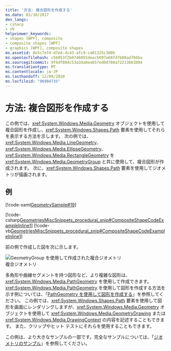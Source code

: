```yaml
---
title: '方法: 複合図形を作成する'
ms.date: 03/30/2017
dev_langs:
- csharp
- vb
helpviewer_keywords:
- shapes [WPF], composite
- composite shapes [WPF]
- graphics [WPF], composite shapes
ms.assetid: 8e5c7ef4-d7ed-4c43-afc9-ca01325c300b
ms.openlocfilehash: c56053f2b07d6055deac5097a68fd7b80ad704ba
ms.sourcegitcommit: 9f6df084c53a3da0ea657ed0d708a72213683084
ms.translationtype: MT
ms.contentlocale: ja-JP
ms.lasthandoff: 12/09/2020
ms.locfileid: "96984735"
---
```

# <a name="how-to-create-a-composite-shape"></a>方法: 複合図形を作成する
この例では、<xref:System.Windows.Media.Geometry> オブジェクトを使用して複合図形を作成し、<xref:System.Windows.Shapes.Path> 要素を使用してそれらを表示する方法を示します。 次の例では、<xref:System.Windows.Media.LineGeometry>、<xref:System.Windows.Media.EllipseGeometry>、<xref:System.Windows.Media.RectangleGeometry> を <xref:System.Windows.Media.GeometryGroup> と共に使用して、複合図形が作成されます。 次に、<xref:System.Windows.Shapes.Path> 要素を使用してジオメトリが描画されます。  
  
## <a name="example"></a>例  
 [!code-xaml[GeometrySample#19](~/samples/snippets/csharp/VS_Snippets_Wpf/GeometrySample/CS/combininggeometriesexample.xaml#19)]  
  
 [!code-csharp[GeometriesMiscSnippets_procedural_snip#CompositeShapeCodeExampleInline1](~/samples/snippets/csharp/VS_Snippets_Wpf/GeometriesMiscSnippets_procedural_snip/CSharp/CompositeShapeExample.cs#compositeshapecodeexampleinline1)]
 [!code-vb[GeometriesMiscSnippets_procedural_snip#CompositeShapeCodeExampleInline1](~/samples/snippets/visualbasic/VS_Snippets_Wpf/GeometriesMiscSnippets_procedural_snip/visualbasic/compositeshapeexample.vb#compositeshapecodeexampleinline1)]  
  
 前の例で作成した図を次に示します。  
  
 ![GeometryGroup を使用して作成された複合ジオメトリ](./media/wcpsdk-graphicsmm-compositegeometryexample1.jpg "wcpsdk_graphicsmm_compositegeometryexample1")  
複合ジオメトリ  
  
 多角形や曲線セグメントを持つ図形など、より複雑な図形は、<xref:System.Windows.Media.PathGeometry> を使用して作成できます。 <xref:System.Windows.Media.PathGeometry> を使用して図形を作成する方法を示す例については、「[PathGeometry を使用して図形を作成する](how-to-create-a-shape-by-using-a-pathgeometry.md)」を参照してください。  この例では、<xref:System.Windows.Shapes.Path> 要素を使用して図形を画面にレンダリングしますが、<xref:System.Windows.Media.Geometry> オブジェクトを使用して <xref:System.Windows.Media.GeometryDrawing> または <xref:System.Windows.Media.DrawingContext> の内容を記述することもできます。 また、クリップやヒット テストにそれらを使用することもできます。  
  
 この例は、より大きなサンプルの一部です。完全なサンプルについては、「[ジオメトリのサンプル](https://github.com/Microsoft/WPF-Samples/tree/master/Graphics/Geometry)」を参照してください。
